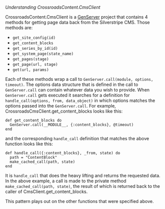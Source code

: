 *Understanding CrossroadsContent.CmsClient*

CrossroadsContent.CmsClient is a
[GenServer](https://hexdocs.pm/elixir/GenServer.html)
project that contains 4 methods for getting page data back from the
Silverstripe CMS. Those methods are:

- `get_site_config(id)`
- `get_content_blocks`
- `get_series_by_id(id)`
- `get_system_page(state_name)`
- `get_pages(stage)`
- `get_page(url, stage)`
- `get(url, params)`

Each of these methods wrap a call to `GenServer.call(module, options, timeout)`.
The options data structure that is defined in the call to `GenServer.call` can
contain whatever data you wish to provide. When `GenServer.call` gets executed
it searches for a definition for `handle_call(options, from, data_object)` in
which options matches the options passed into the `GenServer.call`. For
example, CrossroadsCmsClient.get_content_blocks looks like this:

```
def get_content_blocks do
  GenServer.call(__MODULE__, {:content_blocks}, @timeout)
end
```

and the corresponding `handle_call` definition that matches the above function
looks like this:

```
def handle_call({:content_blocks}, _from, state) do
  path = "ContentBlock"
  make_cached_call(path, state)
end
```

It is `handle_call` that does the heavy lifting and returns the requested data.
In the above example, a call is made to the private method `make_cached_call(path,
state)`, the result of which is returned back to the caller of
CmsClient.get_content_blocks.

This pattern plays out on the other functions that were specified above.
